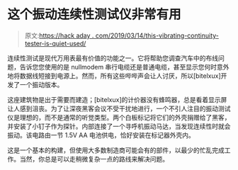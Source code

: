 # 这个振动连续性测试仪非常有用

> 原文:[https://hack aday . com/2019/03/14/this-vibrating-continuity-tester-is-quiet-used/](https://hackaday.com/2019/03/14/this-vibrating-continuity-tester-is-quietly-useful/)

连续性测试是现代万用表最有价值的功能之一。它将帮助您调查汽车中的布线问题，告诉您您使用的是 nullmodem 串行电缆还是普通电缆，甚至显示您何时意外地将数据线短接到电源上。然而，所有这些哔哔声会让人讨厌，所以[bitelxux]开发了一个振动版本。

这座建筑物是出于需要而建造；[bitelxux]的计价器没有蜂鸣器，总是看着显示屏让人感到沮丧。为了让深夜黑客会议不受干扰地进行，一个不引人注目的振动测试仪是理想的，而不是通常的听觉类型。两个白板标记将它们的外壳捐赠给了黑客，并安装了小钉子作为探针。内部连接了一个寻呼机振动马达，当发现连续性时就会振动。该电路由一节 1.5V AA 电池供电，恰好安装在标记器外壳内。

这是一个基本的构建，但使用大多数制造商可能会有的部件，以最少的忙乱完成工作。当然，你总是可以走稍微复杂一点的路线来解决问题。
